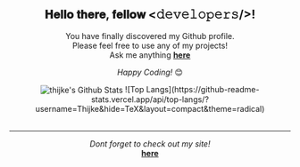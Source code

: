 <div align="center">
<h2> 𝐇𝐞𝐥𝐥𝐨 𝐭𝐡𝐞𝐫𝐞, 𝐟𝐞𝐥𝐥𝐨𝐰 <𝚍𝚎𝚟𝚎𝚕𝚘𝚙𝚎𝚛𝚜/>!</h2>
</div>

<div align="center" width="50">

</div>

<div align="center">

You have finally discovered my Github profile. <br>
Please feel free to use any of my projects!<br>
Ask me anything <a href="https://discord.com/invite/cEpDqadpKu"><b>here</b></a><br>

<i>Happy Coding!</i> 😊

</div>

<div align="center">

<img align="center" src="https://github-readme-stats.vercel.app/api?username=thijke&include_all_commits=true&count_private=true&show_icons=true&line_height=20&title_color=7A7ADB&icon_color=2234AE&text_color=D3D3D3&bg_color=0,000000,130F40" alt="thijke's Github Stats">
 ![Top Langs](https://github-readme-stats.vercel.app/api/top-langs/?username=Thijke&hide=TeX&layout=compact&theme=radical)


</br>
</br>

---

<i>Dont forget to check out my site!</i><br>
<a href="https://thijke.nl"><b>here</b></a><br>

</div>
